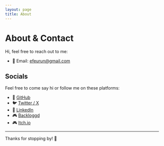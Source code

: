 ```yaml
---
layout: page
title: About
---
```


# About & Contact

Hi, feel free to reach out to me:

- 📧 Email: [efeurun@gmail.com](mailto:efeurun@gmail.com)

## Socials

Feel free to come say hi or follow me on these platforms:

- 🐙 [GitHub](https://github.com/efeurun)
- 🐦 [Twitter / X](https://x.com/efenigma17)
- 👔 [LinkedIn](https://www.linkedin.com/in/efe-%C3%BCr%C3%BCn/)
- 🎮 [Backloggd](https://backloggd.com/u/efenigma/)
- 🎮 [Itch.io](https://efenigma.itch.io/)

---

Thanks for stopping by! 🙌